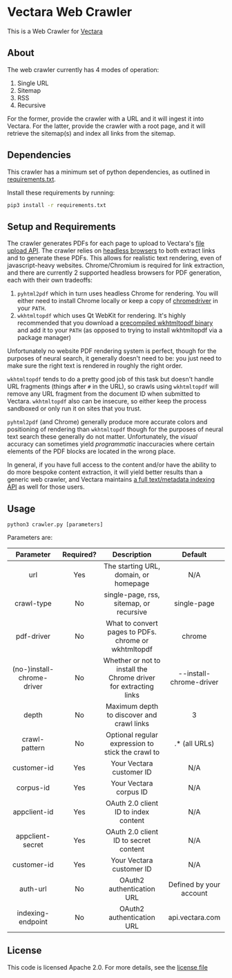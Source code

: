 # Vectara Web Crawler

This is a Web Crawler for [Vectara](https://vectara.com)

## About

The web crawler currently has 4 modes of operation:

1. Single URL
2. Sitemap
3. RSS
4. Recursive

For the former, provide the crawler with a URL and it will ingest it into
Vectara. For the latter, provide the crawler with a root page, and it will
retrieve the sitemap(s) and index all links from the sitemap.

## Dependencies

This crawler has a minimum set of python dependencies, as outlined in
[requirements.txt](requirements.txt).

Install these requirements by running:

```sh
pip3 install -r requirements.txt
```

## Setup and Requirements

The crawler generates PDFs for each page to upload to Vectara's
[file upload API](https://docs.vectara.com/docs/indexing-apis/file-upload).
The crawler relies on [headless browsers](https://en.wikipedia.org/wiki/Headless_browser)
to both extract links and to generate these PDFs. This allows for realistic text
rendering, even of javascript-heavy websites. Chrome/Chromium is required for
link extraction, and there are currently 2 supported headless browsers for PDF
generation, each with their own tradeoffs:

1. `pyhtml2pdf` which in turn uses headless Chrome for rendering. You will
   either need to install Chrome locally or keep a copy of
   [chromedriver](https://chromedriver.chromium.org/downloads) in your `PATH`.
2. `wkhtmltopdf` which uses Qt WebKit for rendering. It's highly recommended
   that you download a [precompiled wkhtmltopdf binary](https://wkhtmltopdf.org/downloads.html)
   and add it to your `PATH` (as opposed to trying to install wkhtmltopdf via a
   package manager)

Unfortunately no website PDF rendering system is perfect, though for the
purposes of neural search, it generally doesn't need to be: you just need to make
sure the right text is rendered in roughly the right order.

`wkhtmltopdf` tends to do a pretty good job of this task but doesn't handle URL
fragments (things after `#` in the URL), so crawls using `wkhtmltopdf` will
remove any URL fragment from the document ID when submitted to Vectara.
`wkhtmltopdf` also can be insecure, so either keep the process sandboxed or
only run it on sites that you trust.

`pyhtml2pdf` (and Chrome) generally produce more accurate colors and
positioning of rendering than `wkhtmltopdf` though for the purposes of neural
text search these generally do not matter. Unfortunately, the _visual_
accuracy can sometimes yield _programmatic_ inaccuracies where certain elements
of the PDF blocks are located in the wrong place.

In general, if you have full access to the content and/or have the ability to
do more bespoke content extraction, it will yield better results than a generic
web crawler, and Vectara maintains [a full text/metadata indexing API](https://docs.vectara.com/docs/indexing-apis/indexing)
as well for those users.

## Usage

`python3 crawler.py [parameters]`

Parameters are:

|         Parameter          | Required? |                           Description                            |         Default         |
| :------------------------: | :-------: | :--------------------------------------------------------------: | :---------------------: |
|            url             |    Yes    |              The starting URL, domain, or homepage               |           N/A           |
|         crawl-type         |    No     |             single-page, rss, sitemap, or recursive              |       single-page       |
|         pdf-driver         |    No     |       What to convert pages to PDFs. chrome or wkhtmltopdf       |         chrome          |
| (no-)install-chrome-driver |    No     | Whether or not to install the Chrome driver for extracting links | --install-chrome-driver |
|           depth            |    No     |            Maximum depth to discover and crawl links             |            3            |
|       crawl-pattern        |    No     |        Optional regular expression to stick the crawl to         |     .\* (all URLs)      |
|        customer-id         |    Yes    |                     Your Vectara customer ID                     |           N/A           |
|         corpus-id          |    Yes    |                      Your Vectara corpus ID                      |           N/A           |
|        appclient-id        |    Yes    |               OAuth 2.0 client ID to index content               |           N/A           |
|      appclient-secret      |    Yes    |              OAuth 2.0 client ID to secret content               |           N/A           |
|        customer-id         |    Yes    |                     Your Vectara customer ID                     |           N/A           |
|          auth-url          |    No     |                    OAuth2 authentication URL                     | Defined by your account |
|     indexing-endpoint      |    No     |                    OAuth2 authentication URL                     |     api.vectara.com     |

## License

This code is licensed Apache 2.0. For more details, see the [license file](LICENSE)
